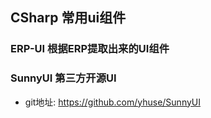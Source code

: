 ## CSharp 常用ui组件

### ERP-UI 根据ERP提取出来的UI组件

### SunnyUI 第三方开源UI
- git地址: https://github.com/yhuse/SunnyUI


